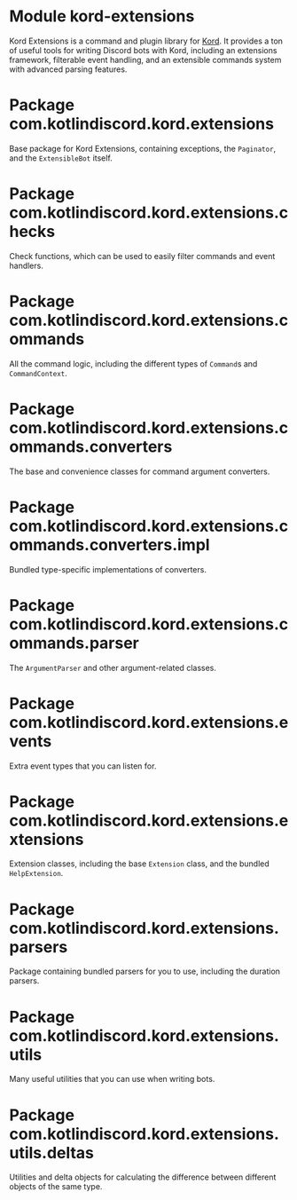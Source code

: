 # Module kord-extensions

Kord Extensions is a command and plugin library for [Kord](https://kordlib.github.io/kord/). It provides a ton of useful tools for writing Discord bots with Kord, including an extensions framework, filterable event handling, and an extensible commands system with advanced parsing features.

# Package com.kotlindiscord.kord.extensions

Base package for Kord Extensions, containing exceptions, the `Paginator`, and the `ExtensibleBot` itself.

# Package com.kotlindiscord.kord.extensions.checks

Check functions, which can be used to easily filter commands and event handlers.

# Package com.kotlindiscord.kord.extensions.commands

All the command logic, including the different types of `Command`s and `CommandContext`.

# Package com.kotlindiscord.kord.extensions.commands.converters

The base and convenience classes for command argument converters.

# Package com.kotlindiscord.kord.extensions.commands.converters.impl

Bundled type-specific implementations of converters.

# Package com.kotlindiscord.kord.extensions.commands.parser

The `ArgumentParser` and other argument-related classes.

# Package com.kotlindiscord.kord.extensions.events

Extra event types that you can listen for.

# Package com.kotlindiscord.kord.extensions.extensions

Extension classes, including the base `Extension` class, and the bundled `HelpExtension`.

# Package com.kotlindiscord.kord.extensions.parsers

Package containing bundled parsers for you to use, including the duration parsers.

# Package com.kotlindiscord.kord.extensions.utils

Many useful utilities that you can use when writing bots.

# Package com.kotlindiscord.kord.extensions.utils.deltas

Utilities and delta objects for calculating the difference between different objects of the same type.
